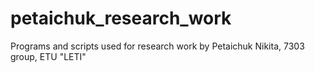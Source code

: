 # petaichuk_research_work
Programs and scripts used for research work by Petaichuk Nikita, 7303 group, ETU "LETI"
